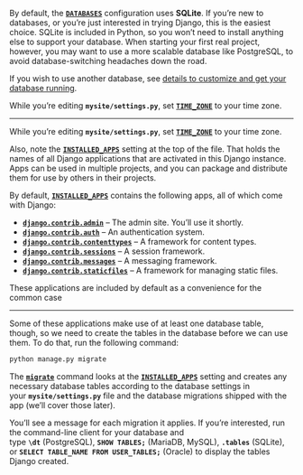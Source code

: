 By default, the [**`DATABASES`**](https://docs.djangoproject.com/en/5.1/ref/settings/#std-setting-DATABASES) configuration uses **SQLite**. If you’re new to databases, or you’re just interested in trying Django, this is the easiest choice. SQLite is included in Python, so you won’t need to install anything else to support your database. When starting your first real project, however, you may want to use a more scalable database like PostgreSQL, to avoid database-switching headaches down the road.

If you wish to use another database, see [details to customize and get your database running](https://docs.djangoproject.com/en/5.1/topics/install/#database-installation).

While you’re editing **`mysite/settings.py`**, set [**`TIME_ZONE`**](https://docs.djangoproject.com/en/5.1/ref/settings/#std-setting-TIME_ZONE) to your time zone.

---

While you’re editing **`mysite/settings.py`**, set [**`TIME_ZONE`**](https://docs.djangoproject.com/en/5.1/ref/settings/#std-setting-TIME_ZONE) to your time zone.

Also, note the [**`INSTALLED_APPS`**](https://docs.djangoproject.com/en/5.1/ref/settings/#std-setting-INSTALLED_APPS) setting at the top of the file. That holds the names of all Django applications that are activated in this Django instance. Apps can be used in multiple projects, and you can package and distribute them for use by others in their projects.

By default, [**`INSTALLED_APPS`**](https://docs.djangoproject.com/en/5.1/ref/settings/#std-setting-INSTALLED_APPS) contains the following apps, all of which come with Django:

- [**`django.contrib.admin`**](https://docs.djangoproject.com/en/5.1/ref/contrib/admin/#module-django.contrib.admin) – The admin site. You’ll use it shortly.
- [**`django.contrib.auth`**](https://docs.djangoproject.com/en/5.1/topics/auth/#module-django.contrib.auth) – An authentication system.
- [**`django.contrib.contenttypes`**](https://docs.djangoproject.com/en/5.1/ref/contrib/contenttypes/#module-django.contrib.contenttypes) – A framework for content types.
- [**`django.contrib.sessions`**](https://docs.djangoproject.com/en/5.1/topics/http/sessions/#module-django.contrib.sessions) – A session framework.
- [**`django.contrib.messages`**](https://docs.djangoproject.com/en/5.1/ref/contrib/messages/#module-django.contrib.messages) – A messaging framework.
- [**`django.contrib.staticfiles`**](https://docs.djangoproject.com/en/5.1/ref/contrib/staticfiles/#module-django.contrib.staticfiles) – A framework for managing static files.

These applications are included by default as a convenience for the common case

---

Some of these applications make use of at least one database table, though, so we need to create the tables in the database before we can use them. To do that, run the following command:

```python
python manage.py migrate
```

The [**`migrate`**](https://docs.djangoproject.com/en/5.1/ref/django-admin/#django-admin-migrate) command looks at the [**`INSTALLED_APPS`**](https://docs.djangoproject.com/en/5.1/ref/settings/#std-setting-INSTALLED_APPS) setting and creates any necessary database tables according to the database settings in your **`mysite/settings.py`** file and the database migrations shipped with the app (we’ll cover those later). 

You’ll see a message for each migration it applies. If you’re interested, run the command-line client for your database and type **`\dt`** (PostgreSQL), **`SHOW TABLES;`** (MariaDB, MySQL), **`.tables`** (SQLite), or **`SELECT TABLE_NAME FROM USER_TABLES;`** (Oracle) to display the tables Django created.